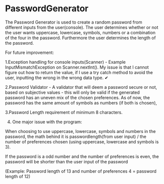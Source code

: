 # PasswordGenerator
The Password Generator is used to create a random password from different inputs from the user(console).
The user determines whether or not the user wants uppercase, lowercase, symbols, numbers or a combination of the four in the password.
Furthermore the user determines the length of the password.

For future improvement:

1.Exception handling for console inputs(Scanner) - Example InputMismatchException on Scanner.nextInt(). My issue is that I cannot figure out how to return the value, if I use a try catch method to avoid the user, inputting the wrong in the wrong data type. ✔

2.Password Validator - A validator that will deem a password secure or not, based on subjective values - this will only be valid if the generated password has an uneven mix of the chosen preferences. As of now, the password has the same amount of symbols as numbers (if both is chosen),

3.Password Length requirement of minimum 8 characters.

4. One major issue with the program:

When choosing to use uppercase, lowercase, symbols and numbers in the password, the math behind it is passwordlength(from user input) / the number of preferences chosen (using uppercase, lowercase and symbols is 3).

If the password is a odd number and the number of preferences is even, the password will be shorter than the user input of the password 

(Example: Password length of 13 and number of preferences 4 = password length of 12)


